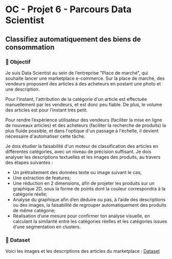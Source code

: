 # OC - Projet 6 - Parcours Data Scientist
## Classifiez automatiquement des biens de consommation

### 🚀 Objectif

Je suis Data Scientist au sein de l’entreprise "Place de marché”, qui souhaite lancer une marketplace e-commerce.
Sur la place de marché, des vendeurs proposent des articles à des acheteurs en postant une photo et une description.

Pour l'instant, l'attribution de la catégorie d'un article est effectuée manuellement par les vendeurs, et est donc peu fiable. De plus, le volume des articles est pour l’instant très petit.

Pour rendre l’expérience utilisateur des vendeurs (faciliter la mise en ligne de nouveaux articles) et des acheteurs (faciliter la recherche de produits) la plus fluide possible, et dans l'optique d'un passage à l'échelle, il devient nécessaire d'automatiser cette tâche.

Je dois étudier la faisabilité d'un moteur de classification des articles en différentes catégories, avec un niveau de précision suffisant.
Je dois analyser les descriptions textuelles et les images des produits, au travers des étapes suivantes : 
- Un prétraitement des données texte ou image suivant le cas;
- Une extraction de features;
- Une réduction en 2 dimensions, afin de projeter les produits sur un graphique 2D, sous la forme de points dont la couleur correspondra à la catégorie réelle;
- Analyse du graphique afin d’en déduire ou pas, à l’aide des descriptions ou des images, la faisabilité de regrouper automatiquement des produits de même catégorie;
- Réalisation d’une mesure pour confirmer ton analyse visuelle, en calculant la similarité entre les catégories réelles et les catégories issues d’une segmentation en clusters.

### 💾 Dataset

Voici les images et les descriptions des articles du marketplace : [Dataset](https://s3-eu-west-1.amazonaws.com/static.oc-static.com/prod/courses/files/Parcours_data_scientist/Projet+-+Textimage+DAS+V2/Dataset+projet+pre%CC%81traitement+textes+images.zip)